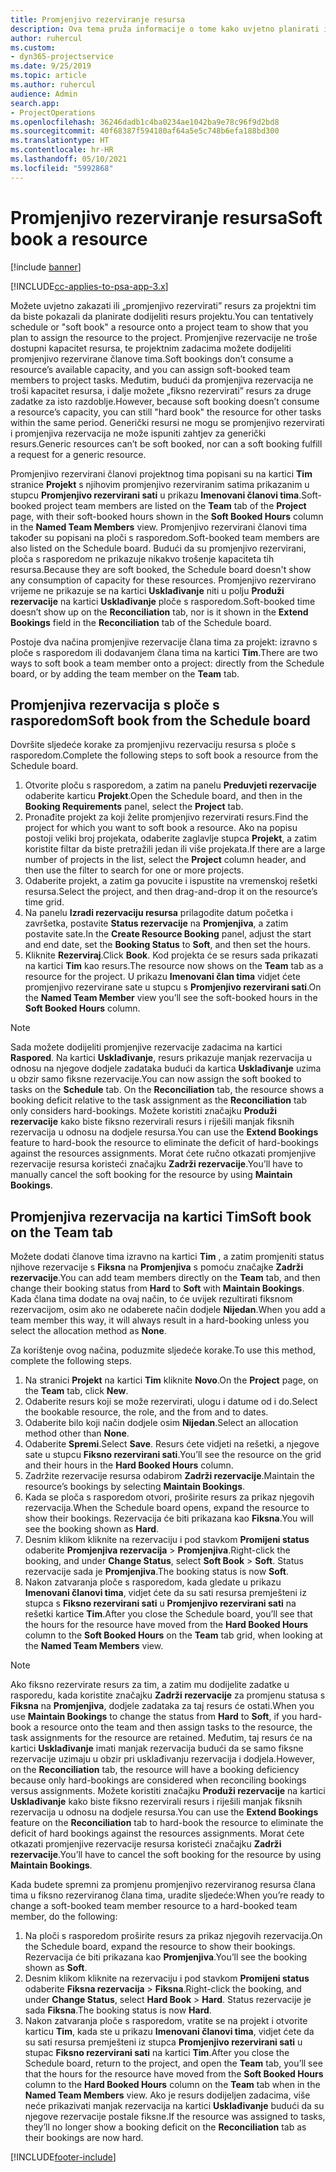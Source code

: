 ```yaml
---
title: Promjenjivo rezerviranje resursa
description: Ova tema pruža informacije o tome kako uvjetno planirati ili promjenjivo rezervirati članove projektnog tima.
author: ruhercul
ms.custom:
- dyn365-projectservice
ms.date: 9/25/2019
ms.topic: article
ms.author: ruhercul
audience: Admin
search.app:
- ProjectOperations
ms.openlocfilehash: 36246dadb1c4ba0234ae1042ba9e78c96f9d2bd8
ms.sourcegitcommit: 40f68387f594180af64a5e5c748b6efa188bd300
ms.translationtype: HT
ms.contentlocale: hr-HR
ms.lasthandoff: 05/10/2021
ms.locfileid: "5992868"
---
```

# <a name="soft-book-a-resource"></a><span data-ttu-id="08fdf-103">Promjenjivo rezerviranje resursa</span><span class="sxs-lookup"><span data-stu-id="08fdf-103">Soft book a resource</span></span>

[!include [banner](../includes/psa-now-project-operations.md)]

[!INCLUDE[cc-applies-to-psa-app-3.x](../includes/cc-applies-to-psa-app-3x.md)]

<span data-ttu-id="08fdf-104">Možete uvjetno zakazati ili „promjenjivo rezervirati” resurs za projektni tim da biste pokazali da planirate dodijeliti resurs projektu.</span><span class="sxs-lookup"><span data-stu-id="08fdf-104">You can tentatively schedule or "soft book" a resource onto a project team to show that you plan to assign the resource to the project.</span></span> <span data-ttu-id="08fdf-105">Promjenjive rezervacije ne troše dostupni kapacitet resursa, te projektnim zadacima možete dodijeliti promjenjivo rezervirane članove tima.</span><span class="sxs-lookup"><span data-stu-id="08fdf-105">Soft bookings don’t consume a resource’s available capacity, and you can assign soft-booked team members to project tasks.</span></span> <span data-ttu-id="08fdf-106">Međutim, budući da promjenjiva rezervacija ne troši kapacitet resursa, i dalje možete „fiksno rezervirati” resurs za druge zadatke za isto razdoblje.</span><span class="sxs-lookup"><span data-stu-id="08fdf-106">However, because soft booking doesn’t consume a resource’s capacity, you can still "hard book" the resource for other tasks within the same period.</span></span> <span data-ttu-id="08fdf-107">Generički resursi ne mogu se promjenjivo rezervirati i promjenjiva rezervacija ne može ispuniti zahtjev za generički resurs.</span><span class="sxs-lookup"><span data-stu-id="08fdf-107">Generic resources can’t be soft booked, nor can a soft booking fulfill a request for a generic resource.</span></span>

<span data-ttu-id="08fdf-108">Promjenjivo rezervirani članovi projektnog tima popisani su na kartici **Tim** stranice **Projekt** s njihovim promjenjivo rezerviranim satima prikazanim u stupcu **Promjenjivo rezervirani sati** u prikazu **Imenovani članovi tima**.</span><span class="sxs-lookup"><span data-stu-id="08fdf-108">Soft-booked project team members are listed on the **Team** tab of the **Project** page, with their soft-booked hours shown in the **Soft Booked Hours** column in the **Named Team Members** view.</span></span> <span data-ttu-id="08fdf-109">Promjenjivo rezervirani članovi tima također su popisani na ploči s rasporedom.</span><span class="sxs-lookup"><span data-stu-id="08fdf-109">Soft-booked team members are also listed on the Schedule board.</span></span> <span data-ttu-id="08fdf-110">Budući da su promjenjivo rezervirani, ploča s rasporedom ne prikazuje nikakvo trošenje kapaciteta tih resursa.</span><span class="sxs-lookup"><span data-stu-id="08fdf-110">Because they are soft booked, the Schedule board doesn't show any consumption of capacity for these resources.</span></span> <span data-ttu-id="08fdf-111">Promjenjivo rezervirano vrijeme ne prikazuje se na kartici **Usklađivanje** niti u polju **Produži rezervacije** na kartici **Usklađivanje** ploče s rasporedom.</span><span class="sxs-lookup"><span data-stu-id="08fdf-111">Soft-booked time doesn’t show up on the **Reconciliation** tab, nor is it shown in the **Extend Bookings** field in the **Reconciliation** tab of the Schedule board.</span></span> 

<span data-ttu-id="08fdf-112">Postoje dva načina promjenjive rezervacije člana tima za projekt: izravno s ploče s rasporedom ili dodavanjem člana tima na kartici **Tim**.</span><span class="sxs-lookup"><span data-stu-id="08fdf-112">There are two ways to soft book a team member onto a project: directly from the Schedule board, or by adding the team member on the **Team** tab.</span></span> 

## <a name="soft-book-from-the-schedule-board"></a><span data-ttu-id="08fdf-113">Promjenjiva rezervacija s ploče s rasporedom</span><span class="sxs-lookup"><span data-stu-id="08fdf-113">Soft book from the Schedule board</span></span>
<span data-ttu-id="08fdf-114">Dovršite sljedeće korake za promjenjivu rezervaciju resursa s ploče s rasporedom.</span><span class="sxs-lookup"><span data-stu-id="08fdf-114">Complete the following steps to soft book a resource from the Schedule board.</span></span> 

1. <span data-ttu-id="08fdf-115">Otvorite ploču s rasporedom, a zatim na panelu **Preduvjeti rezervacije** odaberite karticu **Projekt**.</span><span class="sxs-lookup"><span data-stu-id="08fdf-115">Open the Schedule board, and then in the **Booking Requirements** panel, select the **Project** tab.</span></span>
2. <span data-ttu-id="08fdf-116">Pronađite projekt za koji želite promjenjivo rezervirati resurs.</span><span class="sxs-lookup"><span data-stu-id="08fdf-116">Find the project for which you want to soft book a resource.</span></span> <span data-ttu-id="08fdf-117">Ako na popisu postoji veliki broj projekata, odaberite zaglavlje stupca **Projekt**, a zatim koristite filtar da biste pretražili jedan ili više projekata.</span><span class="sxs-lookup"><span data-stu-id="08fdf-117">If there are a large number of projects in the list, select the **Project** column header, and then use the filter to search for one or more projects.</span></span>
3. <span data-ttu-id="08fdf-118">Odaberite projekt, a zatim ga povucite i ispustite na vremenskoj rešetki resursa.</span><span class="sxs-lookup"><span data-stu-id="08fdf-118">Select the project, and then drag-and-drop it on the resource’s time grid.</span></span>
5. <span data-ttu-id="08fdf-119">Na panelu **Izradi rezervaciju resursa** prilagodite datum početka i završetka, postavite **Status rezervacije** na **Promjenjiva**, a zatim postavite sate.</span><span class="sxs-lookup"><span data-stu-id="08fdf-119">In the **Create Resource Booking** panel, adjust the start and end date, set the **Booking Status** to **Soft**, and then set the hours.</span></span> 
6. <span data-ttu-id="08fdf-120">Kliknite **Rezerviraj**.</span><span class="sxs-lookup"><span data-stu-id="08fdf-120">Click **Book**.</span></span> <span data-ttu-id="08fdf-121">Kod projekta će se resurs sada prikazati na kartici **Tim** kao resurs.</span><span class="sxs-lookup"><span data-stu-id="08fdf-121">The resource now shows on the **Team** tab as a resource for the project.</span></span> <span data-ttu-id="08fdf-122">U prikazu **Imenovani član tima** vidjet ćete promjenjivo rezervirane sate u stupcu s **Promjenjivo rezervirani sati**.</span><span class="sxs-lookup"><span data-stu-id="08fdf-122">On the **Named Team Member** view you’ll see the soft-booked hours in the **Soft Booked Hours** column.</span></span>

> [!NOTE]
> <span data-ttu-id="08fdf-123">Sada možete dodijeliti promjenjive rezervacije zadacima na kartici **Raspored**. Na kartici **Usklađivanje**, resurs prikazuje manjak rezervacija u odnosu na njegove dodjele zadataka budući da kartica **Usklađivanje** uzima u obzir samo fiksne rezervacije.</span><span class="sxs-lookup"><span data-stu-id="08fdf-123">You can now assign the soft booked to tasks on the **Schedule** tab. On the **Reconciliation** tab, the resource shows a booking deficit relative to the task assignment as the **Reconciliation** tab only considers hard-bookings.</span></span> <span data-ttu-id="08fdf-124">Možete koristiti značajku **Produži rezervacije** kako biste fiksno rezervirali resurs i riješili manjak fiksnih rezervacija u odnosu na dodjele resursa.</span><span class="sxs-lookup"><span data-stu-id="08fdf-124">You can use the **Extend Bookings** feature to hard-book the resource to eliminate the deficit of hard-bookings against the resources assignments.</span></span> <span data-ttu-id="08fdf-125">Morat ćete ručno otkazati promjenjive rezervacije resursa koristeći značajku **Zadrži rezervacije**.</span><span class="sxs-lookup"><span data-stu-id="08fdf-125">You’ll have to manually cancel the soft booking for the resource by using **Maintain Bookings**.</span></span>

## <a name="soft-book-on-the-team-tab"></a><span data-ttu-id="08fdf-126">Promjenjiva rezervacija na kartici Tim</span><span class="sxs-lookup"><span data-stu-id="08fdf-126">Soft book on the Team tab</span></span>

<span data-ttu-id="08fdf-127">Možete dodati članove tima izravno na kartici **Tim** , a zatim promjeniti status njihove rezervacije s **Fiksna** na **Promjenjiva** s pomoću značajke **Zadrži rezervacije**.</span><span class="sxs-lookup"><span data-stu-id="08fdf-127">You can add team members directly on the **Team** tab, and then change their booking status from **Hard** to **Soft** with **Maintain Bookings**.</span></span> <span data-ttu-id="08fdf-128">Kada člana tima dodate na ovaj način, to će uvijek rezultirati fiksnom rezervacijom, osim ako ne odaberete način dodjele **Nijedan**.</span><span class="sxs-lookup"><span data-stu-id="08fdf-128">When you add a team member this way, it will always result in a hard-booking unless you select the allocation method as **None**.</span></span>

<span data-ttu-id="08fdf-129">Za korištenje ovog načina, poduzmite sljedeće korake.</span><span class="sxs-lookup"><span data-stu-id="08fdf-129">To use this method, complete the following steps.</span></span>

1. <span data-ttu-id="08fdf-130">Na stranici **Projekt** na kartici **Tim** kliknite **Novo**.</span><span class="sxs-lookup"><span data-stu-id="08fdf-130">On the **Project** page, on the **Team** tab, click **New**.</span></span>
2. <span data-ttu-id="08fdf-131">Odaberite resurs koji se može rezervirati, ulogu i datume od i do.</span><span class="sxs-lookup"><span data-stu-id="08fdf-131">Select the bookable resource, the role, and the from and to dates.</span></span>
3. <span data-ttu-id="08fdf-132">Odaberite bilo koji način dodjele osim **Nijedan**.</span><span class="sxs-lookup"><span data-stu-id="08fdf-132">Select an allocation method other than **None**.</span></span>
4. <span data-ttu-id="08fdf-133">Odaberite **Spremi**.</span><span class="sxs-lookup"><span data-stu-id="08fdf-133">Select **Save**.</span></span> <span data-ttu-id="08fdf-134">Resurs ćete vidjeti na rešetki, a njegove sate u stupcu **Fiksno rezervirani sati**.</span><span class="sxs-lookup"><span data-stu-id="08fdf-134">You’ll see the resource on the grid and their hours in the **Hard Booked Hours** column.</span></span>
5. <span data-ttu-id="08fdf-135">Zadržite rezervacije resursa odabirom **Zadrži rezervacije**.</span><span class="sxs-lookup"><span data-stu-id="08fdf-135">Maintain the resource’s bookings by selecting **Maintain Bookings**.</span></span>
6. <span data-ttu-id="08fdf-136">Kada se ploča s rasporedom otvori, proširite resurs za prikaz njegovih rezervacija.</span><span class="sxs-lookup"><span data-stu-id="08fdf-136">When the Schedule board opens, expand the resource to show their bookings.</span></span> <span data-ttu-id="08fdf-137">Rezervacija će biti prikazana kao **Fiksna**.</span><span class="sxs-lookup"><span data-stu-id="08fdf-137">You will see the booking shown as **Hard**.</span></span>
7. <span data-ttu-id="08fdf-138">Desnim klikom kliknite na rezervaciju i pod stavkom **Promijeni status** odaberite **Promjenjiva rezervacija** \> **Promjenjiva**.</span><span class="sxs-lookup"><span data-stu-id="08fdf-138">Right-click the booking, and under **Change Status**, select **Soft Book** \> **Soft**.</span></span> <span data-ttu-id="08fdf-139">Status rezervacije sada je **Promjenjiva**.</span><span class="sxs-lookup"><span data-stu-id="08fdf-139">The booking status is now **Soft**.</span></span>
8. <span data-ttu-id="08fdf-140">Nakon zatvaranja ploče s rasporedom, kada gledate u prikazu **Imenovani članovi tima**, vidjet ćete da su sati resursa premješteni iz stupca s **Fiksno rezervirani sati** u **Promjenjivo rezervirani sati** na rešetki kartice **Tim**.</span><span class="sxs-lookup"><span data-stu-id="08fdf-140">After you close the Schedule board, you’ll see that the hours for the resource have moved from the **Hard Booked Hours** column to the **Soft Booked Hours** on the **Team** tab grid, when looking at the **Named Team Members** view.</span></span>

> [!NOTE]
> <span data-ttu-id="08fdf-141">Ako fiksno rezervirate resurs za tim, a zatim mu dodijelite zadatke u rasporedu, kada koristite značajku **Zadrži rezervacije** za promjenu statusa s **Fiksna** na **Promjenjiva**, dodjele zadataka za taj resurs će ostati.</span><span class="sxs-lookup"><span data-stu-id="08fdf-141">When you use **Maintain Bookings** to change the status from **Hard** to **Soft**, if you hard-book a resource onto the team and then assign tasks to the resource, the task assignments for the resource are retained.</span></span> <span data-ttu-id="08fdf-142">Međutim, taj resurs će na kartici **Usklađivanje** imati manjak rezervacija budući da se samo fiksne rezervacije uzimaju u obzir pri usklađivanju rezervacija i dodjela.</span><span class="sxs-lookup"><span data-stu-id="08fdf-142">However, on the **Reconciliation** tab, the resource will have a booking deficiency because only hard-bookings are considered when reconciling bookings versus assignments.</span></span> <span data-ttu-id="08fdf-143">Možete koristiti značajku **Produži rezervacije** na kartici **Usklađivanje** kako biste fiksno rezervirali resurs i riješili manjak fiksnih rezervacija u odnosu na dodjele resursa.</span><span class="sxs-lookup"><span data-stu-id="08fdf-143">You can use the **Extend Bookings** feature on the **Reconciliation** tab to hard-book the resource to eliminate the deficit of hard bookings against the resources assignments.</span></span> <span data-ttu-id="08fdf-144">Morat ćete otkazati promjenjive rezervacije resursa koristeći značajku **Zadrži rezervacije**.</span><span class="sxs-lookup"><span data-stu-id="08fdf-144">You’ll have to cancel the soft booking for the resource by using **Maintain Bookings**.</span></span>

<span data-ttu-id="08fdf-145">Kada budete spremni za promjenu promjenjivo rezerviranog resursa člana tima u fiksno rezerviranog člana tima, uradite sljedeće:</span><span class="sxs-lookup"><span data-stu-id="08fdf-145">When you’re ready to change a soft-booked team member resource to a hard-booked team member, do the following:</span></span>

1. <span data-ttu-id="08fdf-146">Na ploči s rasporedom proširite resurs za prikaz njegovih rezervacija.</span><span class="sxs-lookup"><span data-stu-id="08fdf-146">On the Schedule board, expand the resource to show their bookings.</span></span> <span data-ttu-id="08fdf-147">Rezervacija će biti prikazana kao **Promjenjiva**.</span><span class="sxs-lookup"><span data-stu-id="08fdf-147">You’ll see the booking shown as **Soft**.</span></span>
2. <span data-ttu-id="08fdf-148">Desnim klikom kliknite na rezervaciju i pod stavkom **Promijeni status** odaberite **Fiksna rezervacija** \> **Fiksna**.</span><span class="sxs-lookup"><span data-stu-id="08fdf-148">Right-click the booking, and under **Change Status**, select **Hard Book** \> **Hard**.</span></span> <span data-ttu-id="08fdf-149">Status rezervacije je sada **Fiksna**.</span><span class="sxs-lookup"><span data-stu-id="08fdf-149">The booking status is now **Hard**.</span></span>
3. <span data-ttu-id="08fdf-150">Nakon zatvaranja ploče s rasporedom, vratite se na projekt i otvorite karticu **Tim**, kada ste u prikazu **Imenovani članovi tima**, vidjet ćete da su sati resursa premješteni iz stupca **Promjenjivo rezervirani sati** u stupac **Fiksno rezervirani sati** na kartici **Tim**.</span><span class="sxs-lookup"><span data-stu-id="08fdf-150">After you close the Schedule board, return to the project, and open the **Team** tab, you’ll see that the hours for the resource have moved from the **Soft Booked Hours** column to the **Hard Booked Hours** column on the **Team** tab when in the **Named Team Members** view.</span></span> <span data-ttu-id="08fdf-151">Ako je resurs dodijeljen zadacima, više neće prikazivati manjak rezervacija na kartici **Usklađivanje** budući da su njegove rezervacije postale fiksne.</span><span class="sxs-lookup"><span data-stu-id="08fdf-151">If the resource was assigned to tasks, they’ll no longer show a booking deficit on the **Reconciliation** tab as their bookings are now hard.</span></span>



[!INCLUDE[footer-include](../includes/footer-banner.md)]